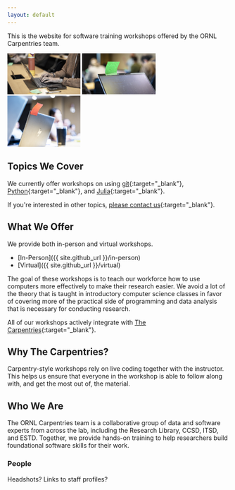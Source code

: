 ```yaml
---
layout: default
---
```


This is the website for software training workshops offered by the ORNL Carpentries team.

<div class="image-row">
    <img alt="Picture of person typing on a laptop" src="/public/img/2025-P02685.jpg" width="33%">
    <img alt="Picture of green sticky note on laptop" src="/public/img/2025-P02690.jpg" width="33%">
    <img alt="Picture of red sticky note on laptop" src="/public/img/2025-P02660.jpg" width="33%">
</div>

## Topics We Cover

We currently offer workshops on using [git](https://git-scm.com/){:target="_blank"},
[Python](https://www.python.org/){:target="_blank"}, and [Julia](https://julialang.org/){:target="_blank"}.

If you're interested in other topics, [please contact us](https://forms.office.com/pages/responsepage.aspx?id=Q70920tMREWfigVT-fXyXhzneNUovu5PtGNjpXtVg8NUMTNMNDdKQUhFNFpMTjBEVEtSVjZLOUcwNC4u&origin=lprLink&route=shorturl){:target="_blank"}.

## What We Offer

We provide both in-person and virtual workshops.

* [In-Person]({{ site.github_url }}/in-person)
* [Virtual]({{ site.github_url }}/virtual)

The goal of these workshops is to teach our workforce how to use computers more
effectively to make their research easier. We avoid a lot of the theory that is
taught in introductory computer science classes in favor of covering more of the
practical side of programming and data analysis that is necessary for conducting research. 

All of our workshops actively integrate with [The Carpentries](https://carpentries.org/){:target="_blank"}.

## Why The Carpentries?

Carpentry-style workshops rely on live coding together with the instructor. This helps us
ensure that everyone in the workshop is able to follow along with, and get the most out of,
the material.

## Who We Are

The ORNL Carpentries team is a collaborative group of data and software experts from across
the lab, including the Research Library, CCSD, ITSD, and ESTD. Together, we provide hands-on
training to help researchers build foundational software skills for their work.

### People

Headshots? Links to staff profiles?
